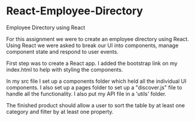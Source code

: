 # React-Employee-Directory
Employee Directory using React

For this assignment we were to create an employee directory using React. Using React we were asked to break our UI into components, manage component state and respond to user events.

First step was to create a React app. I added the bootstrap link on my index.html to help with styling the components.

In my src file I set up a components folder which held all the individual UI components. I also set up a pages folder to set up a "discover.js" file to handle all the functionality. I also put my API file in a 'utils' folder.

The finished product should allow a user to sort the table by at least one category and filter by at least one property.
